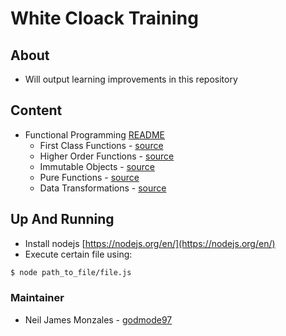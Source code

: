 White Cloack Training
===

About
---
- Will output learning improvements in this repository

Content
---
* Functional Programming [README](https://github.com/godmode97/wc-training/blob/master/01%20functions/)
  * First Class Functions - [source](https://github.com/godmode97/wc-training/blob/master/01%20functions#first-class-functions)
  * Higher Order Functions - [source](https://github.com/godmode97/wc-training/blob/master/01%20functions#higher-order-functions)
  * Immutable Objects - [source](https://github.com/godmode97/wc-training/blob/master/01%20functions#immutable)
  * Pure Functions - [source](https://github.com/godmode97/wc-training/blob/master/01%20functions#pure-functions)
  * Data Transformations - [source](https://github.com/godmode97/wc-training/blob/master/01%20functions#data-transformations)

Up And Running
---

* Install nodejs [https://nodejs.org/en/](https://nodejs.org/en/)
* Execute certain file using:

```bash
$ node path_to_file/file.js
```

### Maintainer

- Neil James Monzales -  [godmode97](github.com/godmode97)

